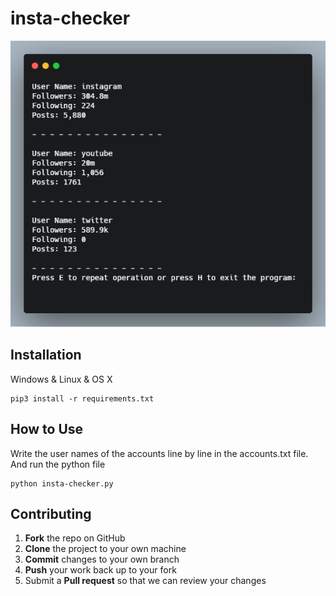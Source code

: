 # insta-checker

![](screenshot.png)

## Installation

Windows & Linux & OS X

```
pip3 install -r requirements.txt
```

## How to Use

Write the user names of the accounts line by line in the accounts.txt file. And run the python file
```
python insta-checker.py
```

## Contributing

1. **Fork** the repo on GitHub
2. **Clone** the project to your own machine
3. **Commit** changes to your own branch
4. **Push** your work back up to your fork
5. Submit a **Pull request** so that we can review your changes

